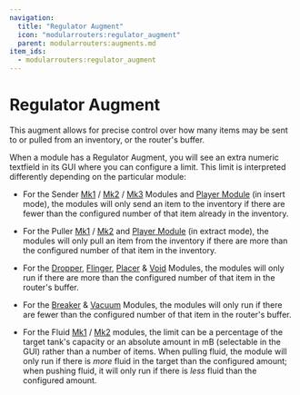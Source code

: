 ```yaml
---
navigation:
  title: "Regulator Augment"
  icon: "modularrouters:regulator_augment"
  parent: modularrouters:augments.md
item_ids:
  - modularrouters:regulator_augment
---
```


# Regulator Augment

This augment allows for precise control over how many items may be sent to or pulled from an inventory, or the router's buffer.

When a module has a Regulator Augment, you will see an extra numeric textfield in its GUI where you can configure a limit. This limit is interpreted differently depending on the particular module:


- For the Sender [Mk1](../sender_1.md) / [Mk2](../sender_2.md) / [Mk3](../sender_3.md) Modules and [Player Module](../player.md) (in insert mode), the modules will only send an item to the inventory if there are fewer than the configured number of that item already in the inventory.
- For the Puller [Mk1](../puller_1.md) / [Mk2](../puller_2.md) and [Player Module](../player.md) (in extract mode), the modules will only pull an item from the inventory if there are more than the configured number of that item in the inventory.


- For the [Dropper](../dropper.md), [Flinger](../flinger.md), [Placer](../placer.md) & [Void](../void.md) Modules, the modules will only run if there are more than the configured number of that item in the router's buffer.
- For the [Breaker](../breaker.md) & [Vacuum](../vacuum.md) Modules, the modules will only run if there are fewer than the configured number of that item in the router's buffer.


- For the Fluid [Mk1](../fluid.md) / [Mk2](../fluid_2.md) modules, the limit can be a percentage of the target tank's capacity or an absolute amount in mB (selectable in the GUI) rather than a number of items. When pulling fluid, the module will only run if there is *more* fluid in the target than the configured amount; when pushing fluid, it will only run if there is *less* fluid than the configured amount.



<Recipe id="modularrouters:regulator_augment" />


